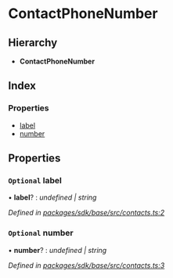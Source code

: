 # ContactPhoneNumber

## Hierarchy

* **ContactPhoneNumber**

## Index

### Properties

* [label](_contacts_.contactphonenumber.md#optional-label)
* [number](_contacts_.contactphonenumber.md#optional-number)

## Properties

### `Optional` label

• **label**? : _undefined \| string_

_Defined in_ [_packages/sdk/base/src/contacts.ts:2_](https://github.com/celo-org/celo-monorepo/blob/master/packages/sdk/base/src/contacts.ts#L2)

### `Optional` number

• **number**? : _undefined \| string_

_Defined in_ [_packages/sdk/base/src/contacts.ts:3_](https://github.com/celo-org/celo-monorepo/blob/master/packages/sdk/base/src/contacts.ts#L3)

